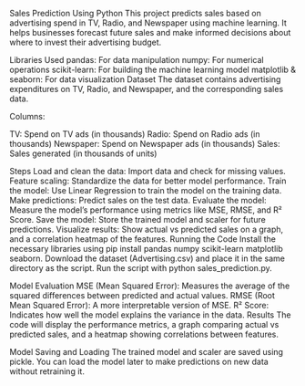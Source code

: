 Sales Prediction Using Python
This project predicts sales based on advertising spend in TV, Radio, and Newspaper using machine learning. It helps businesses forecast future sales and make informed decisions about where to invest their advertising budget.

Libraries Used
pandas: For data manipulation
numpy: For numerical operations
scikit-learn: For building the machine learning model
matplotlib & seaborn: For data visualization
Dataset
The dataset contains advertising expenditures on TV, Radio, and Newspaper, and the corresponding sales data.

Columns:

TV: Spend on TV ads (in thousands)
Radio: Spend on Radio ads (in thousands)
Newspaper: Spend on Newspaper ads (in thousands)
Sales: Sales generated (in thousands of units)

Steps
Load and clean the data: Import data and check for missing values.
Feature scaling: Standardize the data for better model performance.
Train the model: Use Linear Regression to train the model on the training data.
Make predictions: Predict sales on the test data.
Evaluate the model: Measure the model’s performance using metrics like MSE, RMSE, and R² Score.
Save the model: Store the trained model and scaler for future predictions.
Visualize results: Show actual vs predicted sales on a graph, and a correlation heatmap of the features.
Running the Code
Install the necessary libraries using pip install pandas numpy scikit-learn matplotlib seaborn.
Download the dataset (Advertising.csv) and place it in the same directory as the script.
Run the script with python sales_prediction.py.

Model Evaluation
MSE (Mean Squared Error): Measures the average of the squared differences between predicted and actual values.
RMSE (Root Mean Squared Error): A more interpretable version of MSE.
R² Score: Indicates how well the model explains the variance in the data.
Results
The code will display the performance metrics, a graph comparing actual vs predicted sales, and a heatmap showing correlations between features.

Model Saving and Loading
The trained model and scaler are saved using pickle. You can load the model later to make predictions on new data without retraining it.
